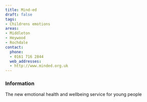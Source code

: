 ```yaml
---
title: Mind-ed
draft: false
tags:
- Childrens emotions
areas:
- Middleton
- Heywood
- Rochdale
contact:
  phone:
  - 0161 716 2844
  web_addresses:
  - http://www.minded.org.uk
---
```


### Information
The new emotional health and wellbeing service for young people

